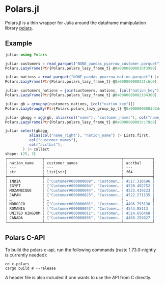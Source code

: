 # Polars.jl

Polars.jl is a thin wrapper for Julia around the dataframe manipulation library [polars](https://github.com/pola-rs/polars).

## Example

```julia
julia> using Polars

julia> customers = read_parquet("NONE_pandas_pyarrow_customer.parquet") |> lazy
Polars.LazyFrame(Ptr{Polars.polars_lazy_frame_t} @0x0000000003df3990)

julia> nations = read_parquet("NONE_pandas_pyarrow_nation.parquet") |> lazy
Polars.LazyFrame(Ptr{Polars.polars_lazy_frame_t} @0x00000000023fc6c0)

julia> customers_nations = join(customers, nations, [col("nation_key")], [col("nation_key")])
Polars.LazyFrame(Ptr{Polars.polars_lazy_frame_t} @0x0000000002104380)

julia> gb = groupby(customers_nations, [col("nation_key")])
Polars.LazyGroupBy(Ptr{Polars.polars_lazy_group_by_t} @0x0000000003d3dc90)

julia> gbagg = agg(gb, alias(col("name"), "customer_names"), col("name_right"), mean(col("acctbal")))
Polars.LazyFrame(Ptr{Polars.polars_lazy_frame_t} @0x0000000003cc78c0)

julia> select(gbagg,
           alias(col("name_right"), "nation_name") |> Lists.first,
           col("customer_names"),
           col("acctbal"),
        ) |> collect
shape: (25, 3)
┌────────────────┬───────────────────────────────────┬─────────────┐
│ nation_name    ┆ customer_names                    ┆ acctbal     │
│ ---            ┆ ---                               ┆ ---         │
│ str            ┆ list[str]                         ┆ f64         │
╞════════════════╪═══════════════════════════════════╪═════════════╡
│ INDIA          ┆ ["Customer#000000009", "Customer… ┆ 4517.316696 │
│ EGYPT          ┆ ["Customer#000000004", "Customer… ┆ 4520.492752 │
│ MOZAMBIQUE     ┆ ["Customer#000000044", "Customer… ┆ 4523.419223 │
│ JAPAN          ┆ ["Customer#000000025", "Customer… ┆ 4522.271135 │
│ …              ┆ …                                 ┆ …           │
│ MOROCCO        ┆ ["Customer#000000001", "Customer… ┆ 4496.793138 │
│ ROMANIA        ┆ ["Customer#000000043", "Customer… ┆ 4544.85113  │
│ UNITED KINGDOM ┆ ["Customer#000000011", "Customer… ┆ 4514.656468 │
│ CANADA         ┆ ["Customer#000000005", "Customer… ┆ 4489.259827 │
└────────────────┴───────────────────────────────────┴─────────────┘
```

## Polars C-API

To build the polars c-api, run the following commands (rustc 1.73.0-nightly is currently needed):

```
cd c-polars
cargo build # --release
```

A header file is also included if one wants to use the API from C directly.
